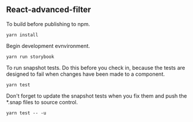 ## React-advanced-filter

To build before publishing to npm.
```
yarn install
```

Begin development evnvironment.
```
yarn run storybook
```

To run snapshot tests. Do this before you check in, because the tests are designed to fail when changes have been made to a component.
```
yarn test
```

Don't forget to update the snapshot tests when you fix them and push the *.snap files to source control.
```
yarn test -- -u
```
